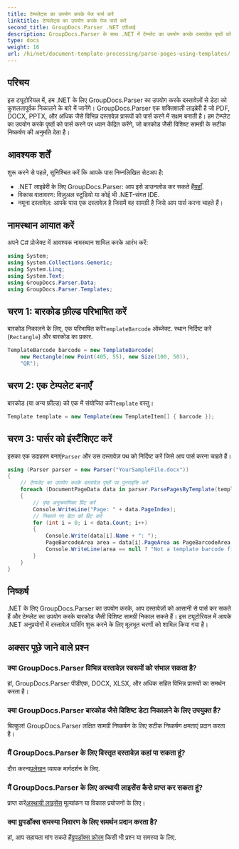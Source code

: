 ```yaml
---
title: टेम्पलेट्स का उपयोग करके पेज पार्स करें
linktitle: टेम्पलेट्स का उपयोग करके पेज पार्स करें
second_title: GroupDocs.Parser .NET एपीआई
description: GroupDocs.Parser के साथ .NET में टेम्प्लेट का उपयोग करके दस्तावेज़ पृष्ठों को पार्स करना सीखें। अपने अनुप्रयोगों के लिए विशिष्ट सामग्री को कुशलतापूर्वक निकालें।
type: docs
weight: 16
url: /hi/net/document-template-processing/parse-pages-using-templates/
---
```

## परिचय
इस ट्यूटोरियल में, हम .NET के लिए GroupDocs.Parser का उपयोग करके दस्तावेज़ों से डेटा को कुशलतापूर्वक निकालने के बारे में जानेंगे। GroupDocs.Parser एक शक्तिशाली लाइब्रेरी है जो PDF, DOCX, PPTX, और अधिक जैसे विभिन्न दस्तावेज़ प्रारूपों को पार्स करने में सक्षम बनाती है। हम टेम्प्लेट का उपयोग करके पृष्ठों को पार्स करने पर ध्यान केंद्रित करेंगे, जो बारकोड जैसी विशिष्ट सामग्री के सटीक निष्कर्षण की अनुमति देता है।
## आवश्यक शर्तें
शुरू करने से पहले, सुनिश्चित करें कि आपके पास निम्नलिखित सेटअप है:
-  .NET लाइब्रेरी के लिए GroupDocs.Parser: आप इसे डाउनलोड कर सकते हैं[यहाँ](https://releases.groupdocs.com/parser/net/).
- विकास वातावरण: विज़ुअल स्टूडियो या कोई भी .NET-संगत IDE.
- नमूना दस्तावेज़: आपके पास एक दस्तावेज़ है जिसमें वह सामग्री है जिसे आप पार्स करना चाहते हैं।

## नामस्थान आयात करें
अपने C# प्रोजेक्ट में आवश्यक नामस्थान शामिल करके आरंभ करें:
```csharp
using System;
using System.Collections.Generic;
using System.Linq;
using System.Text;
using GroupDocs.Parser.Data;
using GroupDocs.Parser.Templates;
```
## चरण 1: बारकोड फ़ील्ड परिभाषित करें
 बारकोड निकालने के लिए, एक परिभाषित करें`TemplateBarcode` ऑब्जेक्ट. स्थान निर्दिष्ट करें (`Rectangle`) और बारकोड का प्रकार.
```csharp
TemplateBarcode barcode = new TemplateBarcode(
    new Rectangle(new Point(405, 55), new Size(100, 50)),
    "QR");
```
## चरण 2: एक टेम्पलेट बनाएँ
 बारकोड (या अन्य फ़ील्ड) को एक में संयोजित करें`Template` वस्तु।
```csharp
Template template = new Template(new TemplateItem[] { barcode });
```
## चरण 3: पार्सर को इंस्टैंशिएट करें
 इसका एक उदाहरण बनाएं`Parser` और उस दस्तावेज़ पथ को निर्दिष्ट करें जिसे आप पार्स करना चाहते हैं।
```csharp
using (Parser parser = new Parser("YourSampleFile.docx"))
{
    // टेम्पलेट का उपयोग करके दस्तावेज़ पृष्ठों पर पुनरावृत्ति करें
    foreach (DocumentPageData data in parser.ParsePagesByTemplate(template))
    {
        // पृष्ठ अनुक्रमणिका प्रिंट करें
        Console.WriteLine("Page: " + data.PageIndex);
        // निकाले गए डेटा को प्रिंट करें
        for (int i = 0; i < data.Count; i++)
        {
            Console.Write(data[i].Name + ": ");
            PageBarcodeArea area = data[i].PageArea as PageBarcodeArea;
            Console.WriteLine(area == null ? "Not a template barcode field" : area.Value);
        }
    }
}
```

## निष्कर्ष
.NET के लिए GroupDocs.Parser का उपयोग करके, आप दस्तावेज़ों को आसानी से पार्स कर सकते हैं और टेम्प्लेट का उपयोग करके बारकोड जैसी विशिष्ट सामग्री निकाल सकते हैं। इस ट्यूटोरियल में आपके .NET अनुप्रयोगों में दस्तावेज़ पार्सिंग शुरू करने के लिए मूलभूत चरणों को शामिल किया गया है।

## अक्सर पूछे जाने वाले प्रश्न
### क्या GroupDocs.Parser विभिन्न दस्तावेज़ स्वरूपों को संभाल सकता है?
हां, GroupDocs.Parser पीडीएफ, DOCX, XLSX, और अधिक सहित विभिन्न प्रारूपों का समर्थन करता है।
### क्या GroupDocs.Parser बारकोड जैसे विशिष्ट डेटा निकालने के लिए उपयुक्त है?
बिल्कुल! GroupDocs.Parser लक्षित सामग्री निष्कर्षण के लिए सटीक निष्कर्षण क्षमताएं प्रदान करता है।
### मैं GroupDocs.Parser के लिए विस्तृत दस्तावेज़ कहां पा सकता हूं?
 दौरा करना[प्रलेखन](https://reference.groupdocs.com/parser/net/) व्यापक मार्गदर्शन के लिए.
### मैं GroupDocs.Parser के लिए अस्थायी लाइसेंस कैसे प्राप्त कर सकता हूं?
 प्राप्त करें[अस्थायी लाइसेंस](https://purchase.groupdocs.com/temporary-license/) मूल्यांकन या विकास प्रयोजनों के लिए।
### क्या ग्रुपडॉक्स समस्या निवारण के लिए समर्थन प्रदान करता है?
 हां, आप सहायता मांग सकते हैं[ग्रुपडॉक्स फ़ोरम](https://forum.groupdocs.com/c/parser/17) किसी भी प्रश्न या समस्या के लिए.